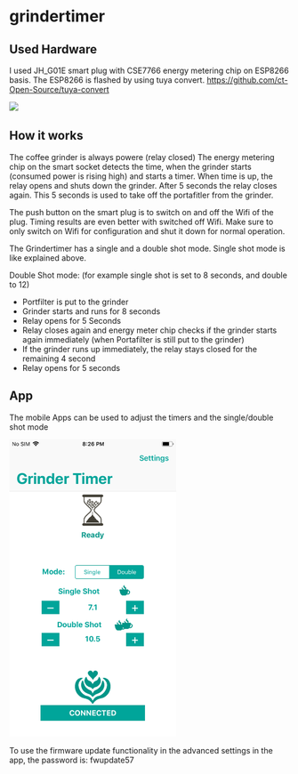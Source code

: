 # grindertimer

## Used Hardware
I used JH_G01E smart plug with CSE7766 energy metering chip on ESP8266 basis.
The ESP8266 is flashed by using tuya convert.
https://github.com/ct-Open-Source/tuya-convert

<img src="https://images-na.ssl-images-amazon.com/images/I/61OKmS467nL._SL1500_.jpg" width="300">


## How it works
The coffee grinder is always powere (relay closed)
The energy metering chip on the smart socket detects the time, when the grinder starts (consumed power is rising high) and starts a timer.
When time is up, the relay opens and shuts down the grinder. After 5 seconds the relay closes again. This 5 seconds is used to take off the portafitler from the grinder.

The push button on the smart plug is to switch on and off the Wifi of the plug. Timing results are even better with switched off Wifi. Make sure to only switch on Wifi for configuration and shut it down for normal operation.

The Grindertimer has a single and a double shot mode.
Single shot mode is like explained above.

Double Shot mode: (for example single shot is set to 8 seconds, and double to 12)
- Portfilter is put to the grinder
- Grinder starts and runs for 8 seconds
- Relay opens for 5 Seconds
- Relay closes again and energy meter chip checks if the grinder starts again immediately (when Portafilter is still put to the grinder)
- If the grinder runs up immediately, the relay stays closed for the remaining 4 second
- Relay opens for 5 seconds

## App
The mobile Apps can be used to adjust the timers and the single/double shot mode


<img src="https://github.com/BastiJoe/grindertimer/blob/master/App_Screenshot.PNG" width="300">


To use the firmware update functionality in the advanced settings in the app, the password is: fwupdate57
